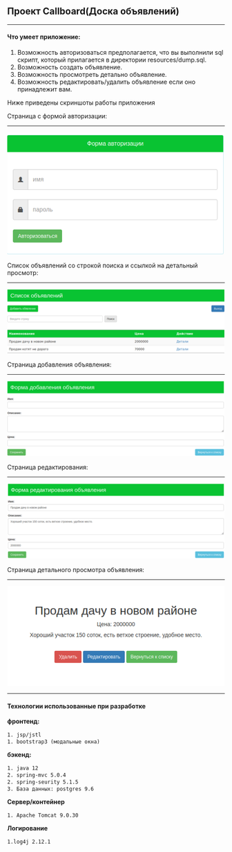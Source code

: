 ## Проект Callboard(Доска объявлений) 

***
#### Что умеет приложение:

1. Возможность авторизоваться предполагается, что вы выполнили sql скрипт, который прилагается в директории resources/dump.sql.
1. Возможность создать объявление.
1. Возможность просмотреть детально объявление.
1. Возможность редактировать/удалить объявление если оно принадлежит вам.

Ниже приведены скриншоты работы приложения

Страница с формой авторизации:

---
![alt text](https://raw.githubusercontent.com/Web-Programmer-B-P/callboard/master/src/main/webapp/img_readme/login.png)

Список объявлений со строкой поиска и ссылкой на детальный просмотр:

---
![alt text](https://raw.githubusercontent.com/Web-Programmer-B-P/callboard/master/src/main/webapp/img_readme/list.png)

Страница добавления объявления:

---
![alt text](https://raw.githubusercontent.com/Web-Programmer-B-P/callboard/master/src/main/webapp/img_readme/add.png)

Страница редактирования:

---
![alt text](https://raw.githubusercontent.com/Web-Programmer-B-P/callboard/master/src/main/webapp/img_readme/edit.png)

Страница детального просмотра объявления:

---
![alt text](https://raw.githubusercontent.com/Web-Programmer-B-P/callboard/master/src/main/webapp/img_readme/details.png)

***

#### Технологии использованные при разработке

**фронтенд:**

    1. jsp/jstl
    1. bootstrap3 (модальные окна)
    
**бэкенд:**

    1. java 12
    2. spring-mvc 5.0.4
    2. spring-seurity 5.1.5
    3. База данных: postgres 9.6

**Сервер/контейнер**

    1. Apache Tomcat 9.0.30
    
**Логирование**

    1.log4j 2.12.1